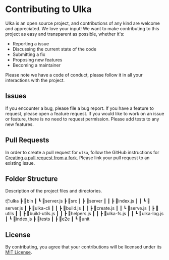 # Contributing to Ulka

Ulka is an open source project, and contributions of any kind are welcome and appreciated. We love your input! We want to make contributing to this project as easy and transparent as possible, whether it's:

- Reporting a issue
- Discussing the current state of the code
- Submitting a fix
- Proposing new features
- Becoming a maintainer

Please note we have a code of conduct, please follow it in all your interactions with the project.

## Issues

If you encounter a bug, please file a bug report. If you have a feature to request, please open a feature request. If you would like to work on an issue or feature, there is no need to request permission. Please add tests to any new features.

## Pull Requests

In order to create a pull request for `ulka`, follow the GitHub instructions for [Creating a pull request from a fork](https://help.github.com/en/github/collaborating-with-issues-and-pull-requests/creating-a-pull-request-from-a-fork). Please link your pull request to an existing issue.

## Folder Structure

Description of the project files and directories.

📦ulka
┣ 📂bin
┃ ┗ 📜server.js
┣ 📂src
┃ ┣ 📂server
┃ ┃ ┣ 📜index.js
┃ ┃ ┗ 📜server.js
┃ ┣ 📂ulka-cli
┃ ┃ ┣ 📜build.js
┃ ┃ ┣ 📜create.js
┃ ┃ ┗ 📜serve.js
┃ ┣ 📂utils
┃ ┃ ┣ 📜build-utils.js
┃ ┃ ┣ 📜helpers.js
┃ ┃ ┣ 📜ulka-fs.js
┃ ┃ ┗ 📜ulka-log.js
┃ ┗ 📜index.js
┣ 📂tests
┃ ┣ 📂e2e
┃ ┗ 📂unit

## License

By contributing, you agree that your contributions will be licensed under its [MIT License](./LICENSE).
